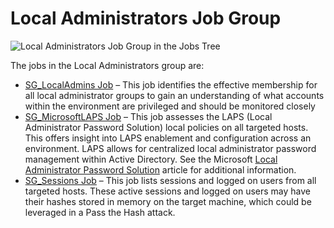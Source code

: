 # Local Administrators Job Group

![Local Administrators Job Group in the Jobs Tree](/img/versioned_docs/accessanalyzer_11.6/accessanalyzer/admin/hostmanagement/jobstree.webp)

The jobs in the Local Administrators group are:

- [SG_LocalAdmins Job](/docs/accessanalyzer/11.6/accessanalyzer/solutions/windows/privilegedaccounts/localadministrators/sg_localadmins.md)
  – This job identifies the effective membership for all local administrator groups to gain an
  understanding of what accounts within the environment are privileged and should be monitored
  closely
- [SG_MicrosoftLAPS Job](/docs/accessanalyzer/11.6/accessanalyzer/solutions/windows/privilegedaccounts/localadministrators/sg_microsoftlaps.md)
  – This job assesses the LAPS (Local Administrator Password Solution) local policies on all
  targeted hosts. This offers insight into LAPS enablement and configuration across an environment.
  LAPS allows for centralized local administrator password management within Active Directory. See
  the Microsoft
  [Local Administrator Password Solution](<https://learn.microsoft.com/en-us/previous-versions/mt227395(v=msdn.10)>)
  article for additional information.
- [SG_Sessions Job](/docs/accessanalyzer/11.6/accessanalyzer/solutions/windows/privilegedaccounts/localadministrators/sg_sessions.md)
  – This job lists sessions and logged on users from all targeted hosts. These active sessions and
  logged on users may have their hashes stored in memory on the target machine, which could be
  leveraged in a Pass the Hash attack.
